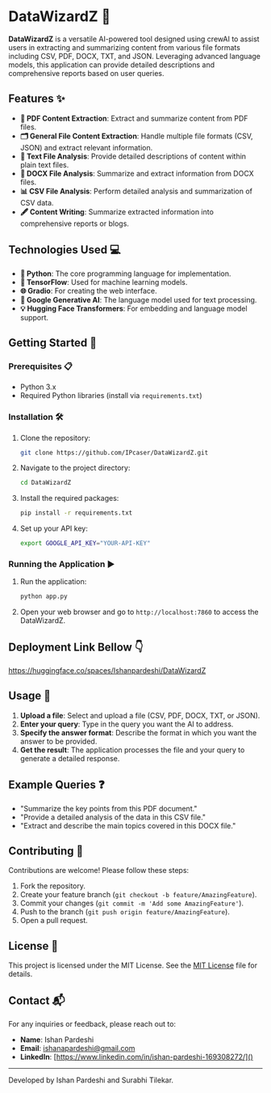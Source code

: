 # DataWizardZ 🚀

**DataWizardZ** is a versatile AI-powered tool designed using crewAI to assist users in extracting and summarizing content from various file formats including CSV, PDF, DOCX, TXT, and JSON. Leveraging advanced language models, this application can provide detailed descriptions and comprehensive reports based on user queries.

## Features ✨

- **📄 PDF Content Extraction**: Extract and summarize content from PDF files.
- **🗂️ General File Content Extraction**: Handle multiple file formats (CSV, JSON) and extract relevant information.
- **📝 Text File Analysis**: Provide detailed descriptions of content within plain text files.
- **📃 DOCX File Analysis**: Summarize and extract information from DOCX files.
- **📊 CSV File Analysis**: Perform detailed analysis and summarization of CSV data.
- **🖋️ Content Writing**: Summarize extracted information into comprehensive reports or blogs.

## Technologies Used 💻

- **🐍 Python**: The core programming language for implementation.
- **🔬 TensorFlow**: Used for machine learning models.
- **🌐 Gradio**: For creating the web interface.
- **🤖 Google Generative AI**: The language model used for text processing.
- **💡 Hugging Face Transformers**: For embedding and language model support.

## Getting Started 🚀

### Prerequisites 📋

- Python 3.x
- Required Python libraries (install via `requirements.txt`)

### Installation 🛠️

1. Clone the repository:

    ```sh
    git clone https://github.com/IPcaser/DataWizardZ.git
    ```

2. Navigate to the project directory:

    ```sh
    cd DataWizardZ
    ```

3. Install the required packages:

    ```sh
    pip install -r requirements.txt
    ```

4. Set up your API key:

    ```sh
    export GOOGLE_API_KEY="YOUR-API-KEY"
    ```

### Running the Application ▶️

1. Run the application:

    ```sh
    python app.py
    ```

2. Open your web browser and go to `http://localhost:7860` to access the DataWizardZ.

## Deployment Link Bellow 👇
https://huggingface.co/spaces/Ishanpardeshi/DataWizardZ

## Usage 📖

1. **Upload a file**: Select and upload a file (CSV, PDF, DOCX, TXT, or JSON).
2. **Enter your query**: Type in the query you want the AI to address.
3. **Specify the answer format**: Describe the format in which you want the answer to be provided.
4. **Get the result**: The application processes the file and your query to generate a detailed response.

## Example Queries ❓

- "Summarize the key points from this PDF document."
- "Provide a detailed analysis of the data in this CSV file."
- "Extract and describe the main topics covered in this DOCX file."

## Contributing 🤝

Contributions are welcome! Please follow these steps:

1. Fork the repository.
2. Create your feature branch (`git checkout -b feature/AmazingFeature`).
3. Commit your changes (`git commit -m 'Add some AmazingFeature'`).
4. Push to the branch (`git push origin feature/AmazingFeature`).
5. Open a pull request.

## License 📄

This project is licensed under the MIT License. See the [MIT License](LICENSE) file for details.

## Contact 📬

For any inquiries or feedback, please reach out to:

- **Name**: Ishan Pardeshi
- **Email**: ishanapardeshi@gmail.com
- **LinkedIn**: [https://www.linkedin.com/in/ishan-pardeshi-169308272/]()

---

Developed by Ishan Pardeshi and Surabhi Tilekar.
